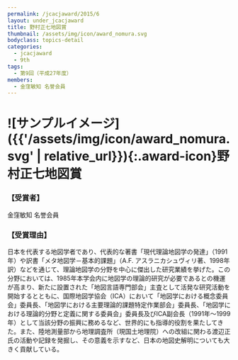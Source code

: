 ```yaml
---
permalink: /jcacjaward/2015/6
layout: under_jcacjaward
title: 野村正七地図賞
thumbnail: /assets/img/icon/award_nomura.svg
bodyclass: topics-detail
categories:
  - jcacjaward
  - 9th
tags:
  - 第9回（平成27年度）
members:
  - 金窪敏知 名誉会員
---
```


# ![サンプルイメージ]({{'/assets/img/icon/award_nomura.svg' | relative_url}}){:.award-icon}野村正七地図賞

### 【受賞者】

金窪敏知 名誉会員

### 【受賞理由】

日本を代表する地図学者であり、代表的な著書「現代理論地図学の発達」（1991年）や訳書「メタ地図学－基本的課題」（A.F. アスラニカシュヴィリ著、1998年訳）などを通じて、理論地図学の分野を中心に傑出した研究業績を挙げた。この分野においては、1985年本学会内に地図学の理論的研究が必要であるとの機運が高まり、新たに設置された「地図言語専門部会」主査として活発な研究活動を開始するとともに、国際地図学協会（ICA）において「地図学における概念委員会」委員長、「地図学における主要理論的課題特定作業部会」委員長、「地図学における理論的分野と定義に関する委員会」委員長及びICA副会長（1991年～1999年）として当該分野の振興に務めるなど、世界的にも指導的役割を果たしてきた。また、陸地測量部から地理調査所（現国土地理院）への改組に関わる渡辺正氏の活動や記録を発掘し、その意義を示すなど、日本の地図史解明についても大きく貢献している。
